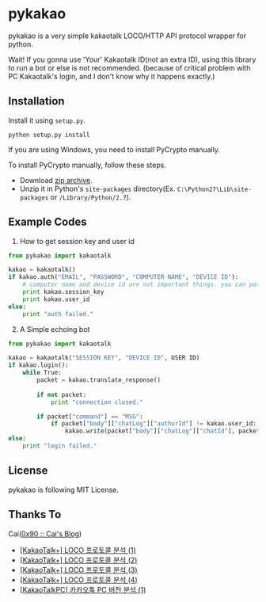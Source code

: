 pykakao
=======

pykakao is a very simple kakaotalk LOCO/HTTP API protocol wrapper for python.

Wait! If you gonna use 'Your' Kakaotalk ID(not an extra ID), using this library to run a bot or else is not recommended. (because of critical problem with PC Kakaotalk's login, and I don't know why it happens exactly.)

Installation
------------
Install it using `setup.py`.

    python setup.py install

If you are using Windows, you need to install PyCrypto manually.

To install PyCrypto manually, follow these steps.
- Download [zip archive](http://puu.sh/6bKnJ.zip).
- Unzip it in Python's `site-packages` directory(Ex. `C:\Python27\Lib\site-packages` or `/Library/Python/2.7`).

Example Codes
-------------

1. How to get session key and user id

```python
from pykakao import kakaotalk

kakao = kakaotalk()
if kakao.auth("EMAIL", "PASSWORD", "COMPUTER NAME", "DEVICE ID"):
    # computer name and device id are not important things. you can pass any string you want.
    print kakao.session_key
    print kakao.user_id
else:
    print "auth failed."
```

2. A Simple echoing bot

```python
from pykakao import kakaotalk

kakao = kakaotalk("SESSION KEY", "DEVICE ID", USER ID)
if kakao.login():
    while True:
        packet = kakao.translate_response()
        
        if not packet:
            print "connection closed."

        if packet["command"] == "MSG":
            if packet["body"]["chatLog"]["authorId"] != kakao.user_id:
                kakao.write(packet["body"]["chatLog"]["chatId"], packet["body"]["chatLog"]["message"])
else:
    print "login failed."
```

License
-------

pykakao is following MIT License.

Thanks To
---------

Cai([0x90 :: Cai's Blog](http://www.bpak.org/blog/))
- [[KakaoTalk+] LOCO 프로토콜 분석 (1)](http://www.bpak.org/blog/2012/12/kakaotalk-loco-프로토콜-분석-1/)
- [[KakaoTalk+] LOCO 프로토콜 분석 (2)](http://www.bpak.org/blog/2012/12/kakaotalk-loco-프로토콜-분석-2/)
- [[KakaoTalk+] LOCO 프로토콜 분석 (3)](http://www.bpak.org/blog/2012/12/kakaotalk-loco-프로토콜-분석-3/)
- [[KakaoTalk+] LOCO 프로토콜 분석 (4)](http://www.bpak.org/blog/2012/12/kakaotalk-loco-프로토콜-분석-4/)
- [[KakaoTalkPC] 카카오톡 PC 버전 분석 (1)](https://www.bpak.org/blog/2013/08/kakaotalkpc-카카오톡-pc-버전-분석-1/)
